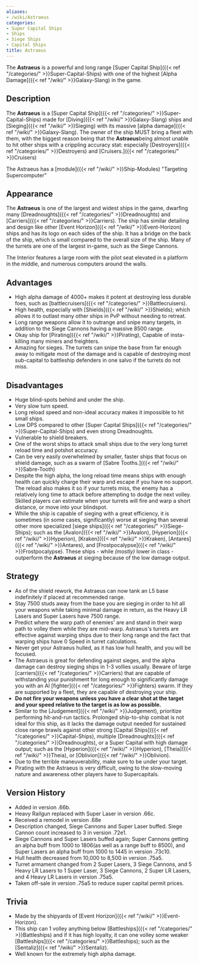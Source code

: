 ```yaml
---
aliases:
- /wiki/Astraeus
categories:
- Super Capital Ships
- Ships
- Siege Ships
- Capital Ships
title: Astraeus
---
```


The **Astraeus** is a powerful and long range [Super Capital Ship]({{< ref "/categories/" >}}Super-Capital-Ships) with one of the highest [Alpha Damage]({{< ref "/wiki/" >}}Galaxy-Slang) in the game. 

## Description

The **Astraeus** is a [Super Capital Ship]({{< ref "/categories/" >}}Super-Capital-Ships) made for [Diving]({{< ref "/wiki/" >}}Galaxy-Slang) ships and [Sieging]({{< ref "/wiki/" >}}Sieging) with its massive [alpha damage]({{< ref "/wiki/" >}}Galaxy-Slang). The owner of the ship MUST bring a fleet with them, with the biggest reason being that the **Astraeus**being almost unable to hit other ships with a crippling accuracy stat: especially [Destroyers]({{< ref "/categories/" >}}Destroyers) and [Cruisers.]({{< ref "/categories/" >}}Cruisers)

The Astraeus has a [module]({{< ref "/wiki/" >}}Ship-Modules) "Targeting Supercomputer"

## Appearance

The **Astraeus** is one of the largest and widest ships in the game, dwarfing many [Dreadnoughts]({{< ref "/categories/" >}}Dreadnoughts) and [Carriers]({{< ref "/categories/" >}}Carriers). The ship has similar detailing and design like other [Event Horizon]({{< ref "/wiki/" >}}Event-Horizon) ships and has its logo on each sides of the ship. It has a bridge on the back of the ship, which is small compared to the overall size of the ship. Many of the turrets are one of the largest in-game, such as the Siege Cannons.

The Interior features a large room with the pilot seat elevated in a platform in the middle, and numerous computers around the walls.

## Advantages

- High alpha damage of 4000+ makes it potent at destroying less durable foes, such as [battlecruisers]({{< ref "/categories/" >}}Battlecruisers).
- High health, especially with [Shields]({{< ref "/wiki/" >}}Shields); which allows it to outlast many other ships in PvP without needing to retreat.
- Long range weapons allow it to outrange and snipe many targets, in addition to the Siege Cannons having a massive 8500 range.
- Okay ship for [Pirating]({{< ref "/wiki/" >}}Pirating), Capable of insta-killing many miners and freighters.
- Amazing for sieges. The turrets can snipe the base from far enough away to mitigate most of the damage and is capable of destroying most sub-capital to battleship defenders in one salvo if the turrets do not miss.

## Disadvantages

- Huge blind-spots behind and under the ship.
- Very slow turn speed.
- Long reload speed and non-ideal accuracy makes it impossible to hit small ships.
- Low DPS compared to other [Super Capital Ships]({{< ref "/categories/" >}}Super-Capital-Ships) and even strong Dreadnoughts.
- Vulnerable to shield breakers.
- One of the worst ships to attack small ships due to the very long turret reload time and potshot accuracy.
- Can be very easily overwhelmed by smaller, faster ships that focus on shield damage, such as a swarm of [Sabre Tooths.]({{< ref "/wiki/" >}}Sabre-Tooth)
- Despite the high alpha, the long reload time means ships with enough health can quickly charge their warp and escape if you have no support. The reload also makes it so if your turrets miss, the enemy has a relatively long time to attack before attempting to dodge the next volley. Skilled players can estimate when your turrets will fire and warp a short distance, or move into your blindspot.
- While the ship is capable of sieging with a great efficiency, it is sometimes (in some cases, significantly) worse at sieging than several other more specialized [siege ships]({{< ref "/categories/" >}}Siege-Ships); such as the [Avalon]({{< ref "/wiki/" >}}Avalon), [Hyperion]({{< ref "/wiki/" >}}Hyperion), [Kraken]({{< ref "/wiki/" >}}Kraken), [Antares]({{< ref "/wiki/" >}}Antares), and [Frostpocalypse]({{< ref "/wiki/" >}}Frostpocalypse). These ships - while _(mostly)_ lower in class - outperform the **Astraeus** at sieging because of the low damage output.

## Strategy

- As of the shield rework, the Astraeus can now tank an L5 base indefinitely if placed at recommended range.
- Stay 7500 studs away from the base you are sieging in order to hit all your weapons while taking minimal damage in return, as the Heavy LR Lasers and Super Lasers have 7500 range.
- Predict where the warp path of enemies' are and stand in their warp path to volley them while they are mid-warp. Astraeus's turrets are effective against warping ships due to their long range and the fact that warping ships have 0 Speed in turret calculations.
- Never get your Astraeus hulled, as it has low hull health, and you will be focused.
- The Astraeus is great for defending against sieges, and the alpha damage can destroy sieging ships in 1-3 vollies usually. Beware of large [carriers]({{< ref "/categories/" >}}Carriers) that are capable of withstanding your punishment for long enough to significantly damage you with an AI [fighter]({{< ref "/categories/" >}}Fighters) swarm. If they are supported by a fleet, they are capable of destroying your ship.
- **Do not fire your weapons unless you have a clear shot at the target and your speed relative to the target is as low as possible.**
- Similar to the [Judgement]({{< ref "/wiki/" >}}Judgement), prioritize performing hit-and-run tactics. Prolonged ship-to-ship combat is not ideal for this ship, as it lacks the damage output needed for sustained close range brawls against other strong [Capital Ships]({{< ref "/categories/" >}}Capital-Ships), multiple [Dreadnoughts]({{< ref "/categories/" >}}Dreadnoughts), or a Super Capital with high damage output; such as the [Hyperion]({{< ref "/wiki/" >}}Hyperion), [Theia]({{< ref "/wiki/" >}}Theia), or [Oblivion]({{< ref "/wiki/" >}}Oblivion).
- Due to the terrible maneuverability, make sure to be under your target.
- Pirating with the Astraeus is very difficult, owing to the slow-moving nature and awareness other players have to Supercapitals.

## Version History 

- Added in version .66b.
- Heavy Railgun replaced with Super Laser in version .66c.
- Received a remodel in version .68e
- Description changed, Siege Cannons and Super Laser buffed. Siege Cannon count increased to 3 in version .72e1.
- Siege Cannons and Super Lasers buffed again; Super Cannons getting an alpha buff from 1000 to 1806(as well as a range buff to 8500), and Super Lasers an alpha buff from 1000 to 1445 in version .73c10.
- Hull health decreased from 10,000 to 8,500 in version .75a5.
- Turret armament changed from 2 Super Lasers, 3 Siege Cannons, and 5 Heavy LR Lasers to 1 Super Laser, 3 Siege Cannons, 2 Super LR Lasers, and 4 Heavy LR Lasers in version .75a5.
- Taken off-sale in version .75a5 to reduce super capital permit prices.

## Trivia

- Made by the shipyards of [Event Horizon]({{< ref "/wiki/" >}}Event-Horizon).
- This ship can 1 volley anything below [Battleships]({{< ref "/categories/" >}}Battleships) and if it has high loyalty, it can one volley some weaker [Battleships]({{< ref "/categories/" >}}Battleships); such as the [Sentaliz]({{< ref "/wiki/" >}}Sentaliz).
- Well known for the extremely high alpha damage.